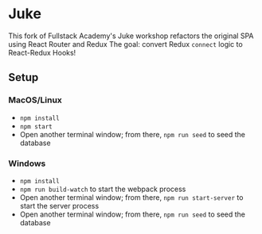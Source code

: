 # Juke

This fork of Fullstack Academy's Juke workshop refactors the original SPA using React Router and Redux
The goal: convert Redux `connect` logic to React-Redux Hooks!

## Setup

### MacOS/Linux

- `npm install`
- `npm start`
- Open another terminal window; from there, `npm run seed` to seed the database

### Windows

- `npm install`
- `npm run build-watch` to start the webpack process
- Open another terminal window; from there, `npm run start-server` to start the server process
- Open another terminal window; from there, `npm run seed` to seed the database
